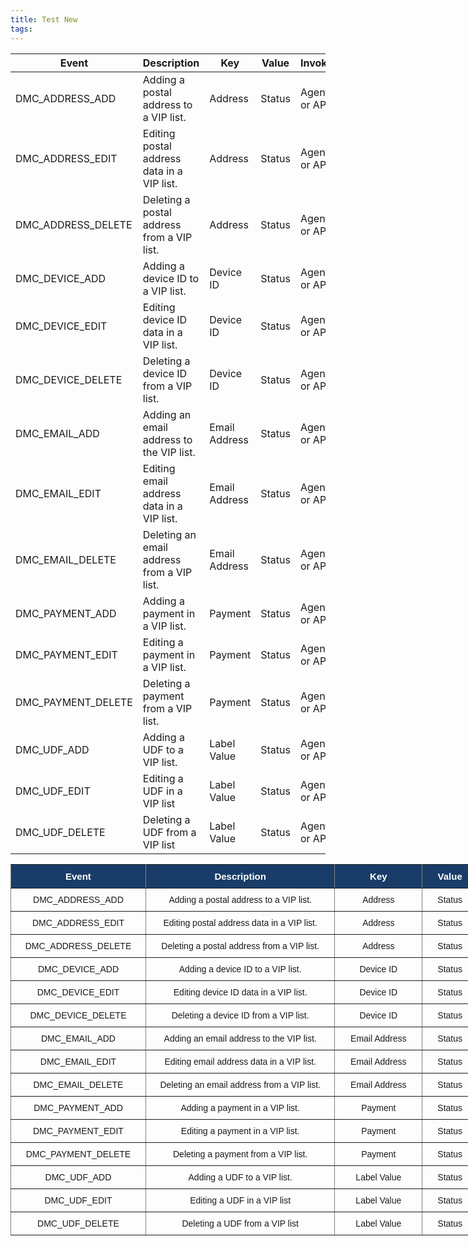 ```yaml
---
title: Test New
tags:
---
```


| Event              	| Description                                	| Key           	| Value  	| Invoker      	|
|--------------------	|--------------------------------------------	|---------------	|--------	|--------------	|
| DMC_ADDRESS_ADD    	| Adding a postal address to a VIP list.     	| Address       	| Status 	| Agent or API 	|
| DMC_ADDRESS_EDIT   	| Editing postal address data in a VIP list. 	| Address       	| Status 	| Agent or API 	|
| DMC_ADDRESS_DELETE 	| Deleting a postal address from a VIP list. 	| Address       	| Status 	| Agent or API 	|
| DMC_DEVICE_ADD     	| Adding a device ID to a VIP list.          	| Device ID     	| Status 	| Agent or API 	|
| DMC_DEVICE_EDIT    	| Editing device ID data in a VIP list.      	| Device ID     	| Status 	| Agent or API 	|
| DMC_DEVICE_DELETE  	| Deleting a device ID from a VIP list.      	| Device ID     	| Status 	| Agent or API 	|
| DMC_EMAIL_ADD      	| Adding an email address to the VIP list.   	| Email Address 	| Status 	| Agent or API 	|
| DMC_EMAIL_EDIT     	| Editing email address data in a VIP list.  	| Email Address 	| Status 	| Agent or API 	|
| DMC_EMAIL_DELETE   	| Deleting an email address from a VIP list. 	| Email Address 	| Status 	| Agent or API 	|
| DMC_PAYMENT_ADD    	| Adding a payment in a VIP list.            	| Payment       	| Status 	| Agent or API 	|
| DMC_PAYMENT_EDIT   	| Editing a payment in a VIP list.           	| Payment       	| Status 	| Agent or API 	|
| DMC_PAYMENT_DELETE 	| Deleting a payment from a VIP list.        	| Payment       	| Status 	| Agent or API 	|
| DMC_UDF_ADD        	| Adding a UDF to a VIP list.                	| Label Value   	| Status 	| Agent or API 	|
| DMC_UDF_EDIT       	| Editing a UDF in a VIP list                	| Label Value   	| Status 	| Agent or API 	|
| DMC_UDF_DELETE     	| Deleting a UDF from a VIP list             	| Label Value   	| Status 	| Agent or API 	|

<style type="text/css">
.tg  {border-collapse:collapse;border-spacing:0;}
.tg td{font-family:Arial, sans-serif;font-size:14px;padding:10px 5px;border-style:solid;border-width:1px;overflow:hidden;word-break:normal;border-color:black;}
.tg th{font-family:Arial, sans-serif;font-size:14px;font-weight:normal;padding:10px 5px;border-style:solid;border-width:1px;overflow:hidden;word-break:normal;border-color:black;}
.tg .tg-3e2f{font-weight:bold;font-size:15px;font-family:Arial, Helvetica, sans-serif !important;;background-color:#193d68;color:#ffffff;border-color:inherit;text-align:center;vertical-align:top}
.tg .tg-c3ow{border-color:inherit;text-align:center;vertical-align:top}
</style>
<table class="tg" style="undefined;table-layout: fixed; width: 877px">
<colgroup>
<col style="width: 216px">
<col style="width: 303px">
<col style="width: 140px">
<col style="width: 89px">
<col style="width: 129px">
</colgroup>
  <tr>
    <th class="tg-3e2f">﻿Event</th>
    <th class="tg-3e2f">Description</th>
    <th class="tg-3e2f">Key</th>
    <th class="tg-3e2f">Value</th>
    <th class="tg-3e2f">Invoker</th>
  </tr>
  <tr>
    <td class="tg-c3ow">DMC_ADDRESS_ADD</td>
    <td class="tg-c3ow">Adding a postal address to a VIP list.</td>
    <td class="tg-c3ow">Address</td>
    <td class="tg-c3ow">Status</td>
    <td class="tg-c3ow">Agent or API</td>
  </tr>
  <tr>
    <td class="tg-c3ow">DMC_ADDRESS_EDIT</td>
    <td class="tg-c3ow">Editing postal address data in a VIP list.</td>
    <td class="tg-c3ow">Address</td>
    <td class="tg-c3ow">Status</td>
    <td class="tg-c3ow">Agent or API</td>
  </tr>
  <tr>
    <td class="tg-c3ow">DMC_ADDRESS_DELETE</td>
    <td class="tg-c3ow">Deleting a postal address from a VIP list.</td>
    <td class="tg-c3ow">Address</td>
    <td class="tg-c3ow">Status</td>
    <td class="tg-c3ow">Agent or API</td>
  </tr>
  <tr>
    <td class="tg-c3ow">DMC_DEVICE_ADD</td>
    <td class="tg-c3ow">Adding a device ID to a VIP list.</td>
    <td class="tg-c3ow">Device ID</td>
    <td class="tg-c3ow">Status</td>
    <td class="tg-c3ow">Agent or API</td>
  </tr>
  <tr>
    <td class="tg-c3ow">DMC_DEVICE_EDIT</td>
    <td class="tg-c3ow">Editing device ID data in a VIP list.</td>
    <td class="tg-c3ow">Device ID</td>
    <td class="tg-c3ow">Status</td>
    <td class="tg-c3ow">Agent or API</td>
  </tr>
  <tr>
    <td class="tg-c3ow">DMC_DEVICE_DELETE</td>
    <td class="tg-c3ow">Deleting a device ID from a VIP list.</td>
    <td class="tg-c3ow">Device ID</td>
    <td class="tg-c3ow">Status</td>
    <td class="tg-c3ow">Agent or API</td>
  </tr>
  <tr>
    <td class="tg-c3ow">DMC_EMAIL_ADD</td>
    <td class="tg-c3ow">Adding an email address to the VIP list.</td>
    <td class="tg-c3ow">Email Address</td>
    <td class="tg-c3ow">Status</td>
    <td class="tg-c3ow">Agent or API</td>
  </tr>
  <tr>
    <td class="tg-c3ow">DMC_EMAIL_EDIT</td>
    <td class="tg-c3ow">Editing email address data in a VIP list.</td>
    <td class="tg-c3ow">Email Address</td>
    <td class="tg-c3ow">Status</td>
    <td class="tg-c3ow">Agent or API</td>
  </tr>
  <tr>
    <td class="tg-c3ow">DMC_EMAIL_DELETE</td>
    <td class="tg-c3ow">Deleting an email address from a VIP list.</td>
    <td class="tg-c3ow">Email Address</td>
    <td class="tg-c3ow">Status</td>
    <td class="tg-c3ow">Agent or API</td>
  </tr>
  <tr>
    <td class="tg-c3ow">DMC_PAYMENT_ADD</td>
    <td class="tg-c3ow">Adding a payment in a VIP list.</td>
    <td class="tg-c3ow">Payment</td>
    <td class="tg-c3ow">Status</td>
    <td class="tg-c3ow">Agent or API</td>
  </tr>
  <tr>
    <td class="tg-c3ow">DMC_PAYMENT_EDIT</td>
    <td class="tg-c3ow">Editing a payment in a VIP list.</td>
    <td class="tg-c3ow">Payment</td>
    <td class="tg-c3ow">Status</td>
    <td class="tg-c3ow">Agent or API</td>
  </tr>
  <tr>
    <td class="tg-c3ow">DMC_PAYMENT_DELETE</td>
    <td class="tg-c3ow">Deleting a payment from a VIP list.</td>
    <td class="tg-c3ow">Payment</td>
    <td class="tg-c3ow">Status</td>
    <td class="tg-c3ow">Agent or API</td>
  </tr>
  <tr>
    <td class="tg-c3ow">DMC_UDF_ADD</td>
    <td class="tg-c3ow">Adding a UDF to a VIP list.</td>
    <td class="tg-c3ow">Label Value</td>
    <td class="tg-c3ow">Status</td>
    <td class="tg-c3ow">Agent or API</td>
  </tr>
  <tr>
    <td class="tg-c3ow">DMC_UDF_EDIT</td>
    <td class="tg-c3ow">Editing a UDF in a VIP list</td>
    <td class="tg-c3ow">Label Value</td>
    <td class="tg-c3ow">Status</td>
    <td class="tg-c3ow">Agent or API</td>
  </tr>
  <tr>
    <td class="tg-c3ow">DMC_UDF_DELETE</td>
    <td class="tg-c3ow">Deleting a UDF from a VIP list</td>
    <td class="tg-c3ow">Label Value</td>
    <td class="tg-c3ow">Status</td>
    <td class="tg-c3ow">Agent or API</td>
  </tr>
</table>
